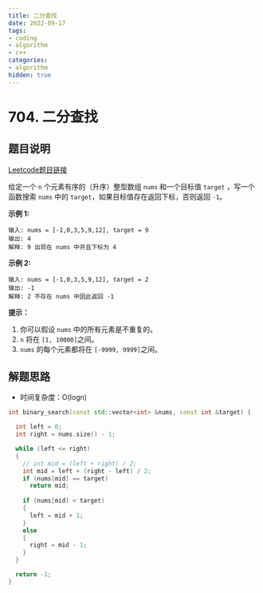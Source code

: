 ```yaml
---
title: 二分查找
date: 2022-09-17
tags:
- coding
- algorithm
- c++
categories:
- algorithm
hidden: true
---
```




# 704. 二分查找



## 题目说明

[Leetcode题目链接](https://leetcode-cn.com/problems/binary-search/)

给定一个 `n` 个元素有序的（升序）整型数组 `nums` 和一个目标值 `target`  ，写一个函数搜索 `nums` 中的 `target`，如果目标值存在返回下标，否则返回 `-1`。

**示例 1:**

```
输入: nums = [-1,0,3,5,9,12], target = 9
输出: 4
解释: 9 出现在 nums 中并且下标为 4
```

**示例 2:**

```
输入: nums = [-1,0,3,5,9,12], target = 2
输出: -1
解释: 2 不存在 nums 中因此返回 -1
```



**提示：**

1. 你可以假设 `nums` 中的所有元素是不重复的。
2. `n` 将在 `[1, 10000]`之间。
3. `nums` 的每个元素都将在 `[-9999, 9999]`之间。



## 解题思路

- 时间复杂度：O(logn)


```C++
int binary_search(const std::vector<int> &nums, const int &target) {

  int left = 0;
  int right = nums.size() - 1;

  while (left <= right)
  {
    // int mid = (left + right) / 2;
    int mid = left + (right - left) / 2;
    if (nums[mid] == target)
      return mid;
    
    if (nums[mid] < target)
    {
      left = mid + 1;
    }
    else
    {
      right = mid - 1;
    }
  }

  return -1;
}
```
